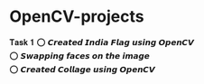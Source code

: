 # OpenCV-projects <br />

𝐓𝐚𝐬𝐤 𝟏
⭕ 𝘾𝙧𝙚𝙖𝙩𝙚𝙙 𝙄𝙣𝙙𝙞𝙖 𝙁𝙡𝙖𝙜   𝙪𝙨𝙞𝙣𝙜  𝙊𝙥𝙚𝙣𝘾𝙑 <br />
⭕ 𝙎𝙬𝙖𝙥𝙥𝙞𝙣𝙜 𝙛𝙖𝙘𝙚𝙨 𝙤𝙣 𝙩𝙝𝙚 𝙞𝙢𝙖𝙜𝙚 <br />
⭕ 𝘾𝙧𝙚𝙖𝙩𝙚𝙙 𝘾𝙤𝙡𝙡𝙖𝙜𝙚 𝙪𝙨𝙞𝙣𝙜 𝙊𝙥𝙚𝙣𝘾𝙑 <br />
